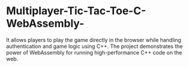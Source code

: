# Multiplayer-Tic-Tac-Toe-C-WebAssembly-
It allows players to play the game directly in the browser while handling authentication and game logic using C++. The project demonstrates the power of WebAssembly for running high-performance C++ code on the web.
